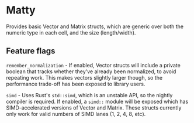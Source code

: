 
# Matty

Provides basic Vector and Matrix structs, which are generic over both the
numeric type in each cell, and the size (length/width).

## Feature flags

`remember_normalization` - If enabled, Vector structs will include a private
boolean that tracks whether they've already been normalized, to avoid repeating
work. This makes vectors slightly larger though, so the performance trade-off
has been exposed to library users.

`simd` - Uses Rust's `std::simd`, which is an unstable API, so the nightly
compiler is required. If enabled, a `simd::` module will be exposed which has
SIMD-accelerated versions of Vector and Matrix. These structs currently only
work for valid numbers of SIMD lanes (1, 2, 4, 8, etc).